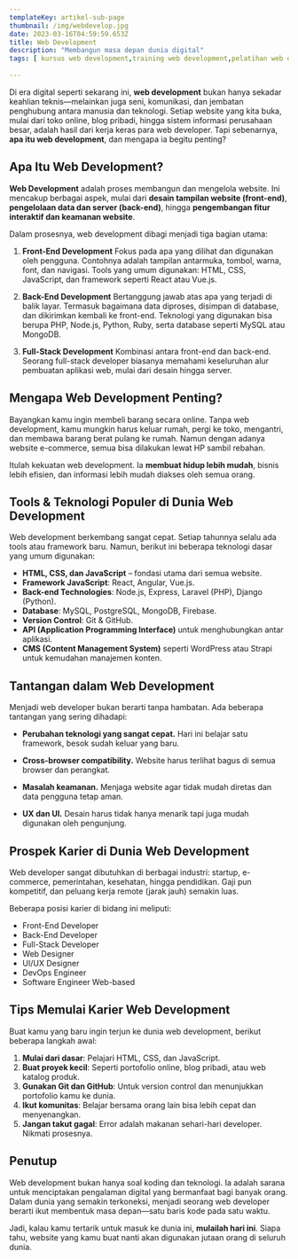 ```yaml
---
templateKey: artikel-sub-page
thumbnail: /img/webdevelop.jpg
date: 2023-03-16T04:59:59.653Z
title: Web Development
description: "Membangun masa depan dunia digital"
tags: [ kursus web development,training web development,pelatihan web development,belajar web development untuk pemula,kursus membuat website,kursus full stack web development,pelatihan front-end web development,training back-end web development, kursus coding website,kursus pemrograman web profesional]
 
---
```



Di era digital seperti sekarang ini, **web development** bukan hanya sekadar keahlian teknis—melainkan juga seni, komunikasi, dan jembatan penghubung antara manusia dan teknologi. Setiap website yang kita buka, mulai dari toko online, blog pribadi, hingga sistem informasi perusahaan besar, adalah hasil dari kerja keras para web developer. Tapi sebenarnya, **apa itu web development**, dan mengapa ia begitu penting?



## Apa Itu Web Development?

**Web Development** adalah proses membangun dan mengelola website. Ini mencakup berbagai aspek, mulai dari **desain tampilan website (front-end)**, **pengelolaan data dan server (back-end)**, hingga **pengembangan fitur interaktif dan keamanan website**.

Dalam prosesnya, web development dibagi menjadi tiga bagian utama:

1. **Front-End Development**
   Fokus pada apa yang dilihat dan digunakan oleh pengguna. Contohnya adalah tampilan antarmuka, tombol, warna, font, dan navigasi. Tools yang umum digunakan: HTML, CSS, JavaScript, dan framework seperti React atau Vue.js.

2. **Back-End Development**
   Bertanggung jawab atas apa yang terjadi di balik layar. Termasuk bagaimana data diproses, disimpan di database, dan dikirimkan kembali ke front-end. Teknologi yang digunakan bisa berupa PHP, Node.js, Python, Ruby, serta database seperti MySQL atau MongoDB.

3. **Full-Stack Development**
   Kombinasi antara front-end dan back-end. Seorang full-stack developer biasanya memahami keseluruhan alur pembuatan aplikasi web, mulai dari desain hingga server.



## Mengapa Web Development Penting?

Bayangkan kamu ingin membeli barang secara online. Tanpa web development, kamu mungkin harus keluar rumah, pergi ke toko, mengantri, dan membawa barang berat pulang ke rumah. Namun dengan adanya website e-commerce, semua bisa dilakukan lewat HP sambil rebahan.

Itulah kekuatan web development. Ia **membuat hidup lebih mudah**, bisnis lebih efisien, dan informasi lebih mudah diakses oleh semua orang.



## Tools & Teknologi Populer di Dunia Web Development

Web development berkembang sangat cepat. Setiap tahunnya selalu ada tools atau framework baru. Namun, berikut ini beberapa teknologi dasar yang umum digunakan:

* **HTML, CSS, dan JavaScript** – fondasi utama dari semua website.
* **Framework JavaScript**: React, Angular, Vue.js.
* **Back-end Technologies**: Node.js, Express, Laravel (PHP), Django (Python).
* **Database**: MySQL, PostgreSQL, MongoDB, Firebase.
* **Version Control**: Git & GitHub.
* **API (Application Programming Interface)** untuk menghubungkan antar aplikasi.
* **CMS (Content Management System)** seperti WordPress atau Strapi untuk kemudahan manajemen konten.



## Tantangan dalam Web Development

Menjadi web developer bukan berarti tanpa hambatan. Ada beberapa tantangan yang sering dihadapi:

* **Perubahan teknologi yang sangat cepat.**
  Hari ini belajar satu framework, besok sudah keluar yang baru.

* **Cross-browser compatibility.**
  Website harus terlihat bagus di semua browser dan perangkat.

* **Masalah keamanan.**
  Menjaga website agar tidak mudah diretas dan data pengguna tetap aman.

* **UX dan UI.**
  Desain harus tidak hanya menarik tapi juga mudah digunakan oleh pengunjung.



## Prospek Karier di Dunia Web Development

Web developer sangat dibutuhkan di berbagai industri: startup, e-commerce, pemerintahan, kesehatan, hingga pendidikan. Gaji pun kompetitif, dan peluang kerja remote (jarak jauh) semakin luas.

Beberapa posisi karier di bidang ini meliputi:

* Front-End Developer
* Back-End Developer
* Full-Stack Developer
* Web Designer
* UI/UX Designer
* DevOps Engineer
* Software Engineer Web-based



## Tips Memulai Karier Web Development

Buat kamu yang baru ingin terjun ke dunia web development, berikut beberapa langkah awal:

1. **Mulai dari dasar**: Pelajari HTML, CSS, dan JavaScript.
2. **Buat proyek kecil**: Seperti portofolio online, blog pribadi, atau web katalog produk.
3. **Gunakan Git dan GitHub**: Untuk version control dan menunjukkan portofolio kamu ke dunia.
4. **Ikut komunitas**: Belajar bersama orang lain bisa lebih cepat dan menyenangkan.
5. **Jangan takut gagal**: Error adalah makanan sehari-hari developer. Nikmati prosesnya.



## Penutup

Web development bukan hanya soal koding dan teknologi. Ia adalah sarana untuk menciptakan pengalaman digital yang bermanfaat bagi banyak orang. Dalam dunia yang semakin terkoneksi, menjadi seorang web developer berarti ikut membentuk masa depan—satu baris kode pada satu waktu.

Jadi, kalau kamu tertarik untuk masuk ke dunia ini, **mulailah hari ini**. Siapa tahu, website yang kamu buat nanti akan digunakan jutaan orang di seluruh dunia.








